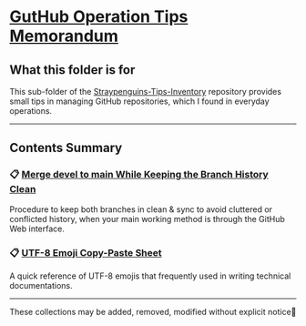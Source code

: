 # [GutHub Operation Tips Memorandum](https://github.com/Tatsuya-Nonogaki/Straypenguins-Tips-Inventory/GitHub)

## What this folder is for

This sub-folder of the [Straypenguins-Tips-Inventory](https://github.com/Tatsuya-Nonogaki/Straypenguins-Tips-Inventory) repository provides small tips in managing GitHub repositories, which I found in everyday operations.

---

## Contents Summary

### 📋 [Merge devel to main While Keeping the Branch History Clean](merge_devel_to_main_clean_history.md)
Procedure to keep both branches in clean & sync to avoid cluttered or conflicted history, when your main working method is through the GitHub Web interface.

### 📋 [UTF-8 Emoji Copy-Paste Sheet](emoji-utf8.md)
A quick reference of UTF-8 emojis that frequently used in writing technical documentations.

---

These collections may be added, removed, modified without explicit notice🥺
